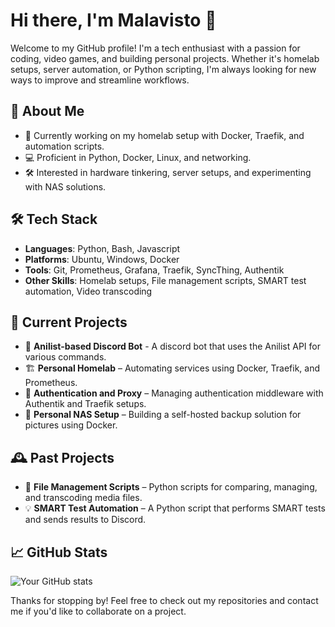 # Hi there, I'm Malavisto 👋

Welcome to my GitHub profile! I'm a tech enthusiast with a passion for coding, video games, and building personal projects. Whether it's homelab setups, server automation, or Python scripting, I'm always looking for new ways to improve and streamline workflows.

## 🚀 About Me

- 🔭 Currently working on my homelab setup with Docker, Traefik, and automation scripts.
- 💻 Proficient in Python, Docker, Linux, and networking.
- 🛠 Interested in hardware tinkering, server setups, and experimenting with NAS solutions.

## 🛠️ Tech Stack

- **Languages**: Python, Bash, Javascript
- **Platforms**: Ubuntu, Windows, Docker
- **Tools**: Git, Prometheus, Grafana, Traefik, SyncThing, Authentik
- **Other Skills**: Homelab setups, File management scripts, SMART test automation, Video transcoding

## 📝 Current Projects

- 🤖 **Anilist-based Discord Bot** - A discord bot that uses the Anilist API for various commands.
- 🏗️ **Personal Homelab** – Automating services using Docker, Traefik, and Prometheus.
- 🔐 **Authentication and Proxy** – Managing authentication middleware with Authentik and Traefik setups.
- 📸 **Personal NAS Setup** – Building a self-hosted backup solution for pictures using Docker.

## 🕰️ Past Projects

- 📂 **File Management Scripts** – Python scripts for comparing, managing, and transcoding media files.
- 💡 **SMART Test Automation** – A Python script that performs SMART tests and sends results to Discord.

## 📈 GitHub Stats

![Your GitHub stats](https://github-readme-stats.vercel.app/api?username=malavisto&show_icons=true&theme=dark)

Thanks for stopping by! Feel free to check out my repositories and contact me if you'd like to collaborate on a project.

